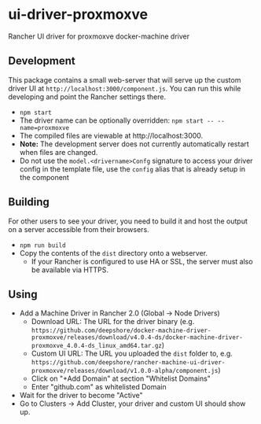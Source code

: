 # ui-driver-proxmoxve
Rancher UI driver for proxmoxve docker-machine driver

## Development

This package contains a small web-server that will serve up the custom driver UI at `http://localhost:3000/component.js`.  You can run this while developing and point the Rancher settings there.
* `npm start`
* The driver name can be optionally overridden: `npm start -- --name=proxmoxve`
* The compiled files are viewable at http://localhost:3000.
* **Note:** The development server does not currently automatically restart when files are changed.
* Do not use the `model.<drivername>Confg` signature to access your driver config in the template file, use the `config` alias that is already setup in the component

## Building

For other users to see your driver, you need to build it and host the output on a server accessible from their browsers.

* `npm run build`
* Copy the contents of the `dist` directory onto a webserver.
  * If your Rancher is configured to use HA or SSL, the server must also be available via HTTPS.

## Using

* Add a Machine Driver in Rancher 2.0 (Global -> Node Drivers)
  * Download URL: The URL for the driver binary (e.g. `https://github.com/deepshore/docker-machine-driver-proxmoxve/releases/download/v4.0.4-ds/docker-machine-driver-proxmoxve_4.0.4-ds_linux_amd64.tar.gz`)
  * Custom UI URL: The URL you uploaded the `dist` folder to, e.g. `https://github.com/deepshore/rancher-machine-ui-driver-proxmoxve/releases/download/v1.0.0-alpha/component.js`)
  * Click on "+Add Domain" at section "Whitelist Domains"
  * Enter "github.com" as whitelisted Domain
* Wait for the driver to become "Active"
* Go to Clusters -> Add Cluster, your driver and custom UI should show up.
